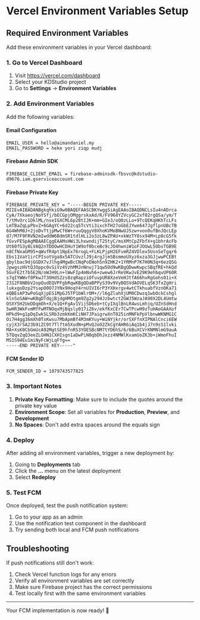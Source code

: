 # Vercel Environment Variables Setup

## Required Environment Variables

Add these environment variables in your Vercel dashboard:

### 1. Go to Vercel Dashboard
1. Visit https://vercel.com/dashboard
2. Select your KDStudio project
3. Go to **Settings** → **Environment Variables**

### 2. Add Environment Variables

Add the following variables:

#### Email Configuration
```
EMAIL_USER = hello@aimandaniel.my
EMAIL_PASSWORD = heke yori ziqp mudj
```

#### Firebase Admin SDK
```
FIREBASE_CLIENT_EMAIL = firebase-adminsdk-fbsvc@kdstudio-d9676.iam.gserviceaccount.com
```

#### Firebase Private Key
```
FIREBASE_PRIVATE_KEY = "-----BEGIN PRIVATE KEY-----
MIIEvAIBADANBgkqhkiG9w0BAQEFAASCBKYwggSiAgEAAoIBAQDNCLsIu4nADrca
CyA/7XkaeojNoYSfj/bECGpjOMggrskxAd/R/FV968YZVcyGC2xf02rgQSa/ym/T
f/tMvOrc1DklML/nseIGXCML6p28tIJK+mm+GIe3/oQ0zLLo+9TcQEKqHKhTcLFs
LmTBaZqLpPbvZ+6GAgYC+6d22cq5TcVti3ixchTH27oGbEJYwe647JgflpnUBcTB
6G4WhM0J+2joDvTtjpMwCf6W+ruuQqgyV0XhoKVMoBNwUJ5zw+von0ufBnJQcLEp
d7/M7F9FRVN2mIwddW6BdmSR1tdlHLi2o3zL8wZPAU+xkWzTY8sx94M+Lp8cG5fk
fGvvFESpAgMBAAECggEAAMsHWi3LhxwndijT25tyC/msXMtCpZFbfX+g1bhrAcFb
Ut60fG3y8LVAQ2nTDDOwHCDHuY1W9of0bceBc9cJO4hwniW1oFJOUwL5ObsTGB9E
n8CfNxaGM95+qWufR4pt1NpEx76rogL+FLKLPjpH2EFvmRZ4VDlex5UsnSeTgqr6
Ebs11VaY1irCPIsotVga8x5ATCUvzlJ9j4rgJjmSBsmmoUXyz6xza3GJjwwPCEBt
gbylbac9djGGDX7vJlhg4MgwBcCNqPoEWoh5n9ZHK2+1YRMnP7K7H0N3q+6ezQSG
JpwgszHVtQJOppc0vSiVz4VzhMMJnNnuj71qw5Od9wKBgQDwwKwpcSBqfRE+hkQd
5GvFE2t7b5E2N/oWJH9Ln+lWwFIp4mNvh6+zwew6JrReVKwJvE29K9ehbqvUP60R
s7qIYWWvf0PkwJT3OHdSZzs0zqRapziOfuvpUR8XzeVeHJtfA66hvRgGohs01i+X
2312F8NBbV2opQudEQVPFgbRqwKBgQDaBPPyS39v9VyBQSVdAOVELqSK3fxZgHri
lukxgoDzp2YsapO0O7JYNx9HoqY4rnUIVI6rP3YXHxrgv4wtCTkhuabfVznOKa71
eQBEsAP3wPoGqXjpES1MpGJ5TP1bWlrOM+//l6gZlahXjUM0CDwzq1wbOckCshgl
klnSoSAW+wKBgDTdqjBjdgHMOtgm9Zg2y294JzbwtctZGWJ5WzaJA90X2DL4Umtw
OSXY5H2UeDDqmOh+X/e1Q+FgAv1VijSD6eb+tCyIXqlBnLR4wsLmhjq/UZnSdHnd
5wHR3WkFvmMfFwMTNOqxMjBqsly017iZ6v/ekfKxCEr7CwTPcwH9zTuHAoGAAXof
HPkd9+g1pDqIwkSLSRb3zmkKmKCiNH7JPaigrwXnT025inMNFkPpVlbnwWKNMG1C
Oi7H4gg36mXh0TxKwsu7MbApmBf4M3mKYuy+WiNYjkr/orSXFfnXIPNAlCnci6EW
cyjX3rSA23b9iZC0t7Tlftm5XudN+pMvQJoO2ZkCgYAHR6iAq1b4jJ7n9sS1lvki
MA+XsK0CbGmUcA92MgtSE9hfnR53YOESBcNM7tYD6hS/6/6BuXCVrKNMNlmG9auA
5TQqvZqQ3eeZLGHN1CXHIsgn1aDwPiN0qbDhJxzz4NMWlKxamUoZK3b+iWmoFhuI
MS1S94Eu1miNyFcWjLqFfg==
-----END PRIVATE KEY-----"
```

#### FCM Sender ID
```
FCM_SENDER_ID = 1079743577825
```

### 3. Important Notes

1. **Private Key Formatting**: Make sure to include the quotes around the private key value
2. **Environment Scope**: Set all variables for **Production**, **Preview**, and **Development**
3. **No Spaces**: Don't add extra spaces around the equals sign

### 4. Deploy
After adding all environment variables, trigger a new deployment by:
1. Going to **Deployments** tab
2. Click the **...** menu on the latest deployment
3. Select **Redeploy**

### 5. Test FCM
Once deployed, test the push notification system:
1. Go to your app as an admin
2. Use the notification test component in the dashboard
3. Try sending both local and FCM push notifications

## Troubleshooting

If push notifications still don't work:
1. Check Vercel function logs for any errors
2. Verify all environment variables are set correctly
3. Make sure Firebase project has the correct permissions
4. Test locally first with the same environment variables

---

Your FCM implementation is now ready! 🚀